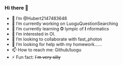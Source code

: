 ### Hi there 👋
- 👋 I’m @Hubert2147483648
- 🔭 I’m currently working on LuoguQuestionSearching
- 🌱 I’m currently learning __O__ lympic of __I__ nformatics
- 👀 I’m interested in OI.
- 👯 I’m looking to collaborate with fast_photon
- 🤔 I’m looking for help with my homework……
- 📫 How to reach me: Github/luogu
- ⚡ Fun fact: ~~I`m very silly~~
